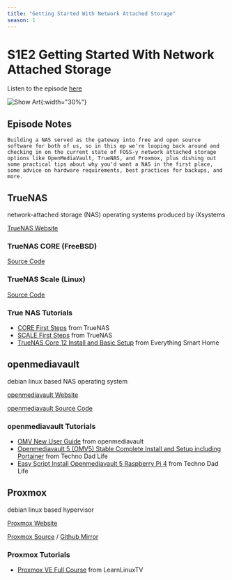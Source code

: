 ```yaml
---
title: "Getting Started With Network Attached Storage"
season: 1
---
```

# S1E2 Getting Started With Network Attached Storage

Listen to the episode [here](https://fosspod.content.town/episodes/getting-started-with-network-attached-storage)

![Show Art](https://image.simplecastcdn.com/images/369e8282-bab3-4f89-8844-5a60aee0d43c/9b2a87f3-0a35-4236-88e8-ba4885ec8734/3000x3000/6mamzxa.jpg){:width="30%"}

## Episode Notes
```
Building a NAS served as the gateway into free and open source software for both of us, so in this ep we're looping back around and checking in on the current state of FOSS-y network attached storage options like OpenMediaVault, TrueNAS, and Proxmox, plus dishing out some practical tips about why you'd want a NAS in the first place, some advice on hardware requirements, best practices for backups, and more.
```

## TrueNAS
network-attached storage (NAS) operating systems produced by iXsystems

[TrueNAS Website](https://www.truenas.com/)

### TrueNAS CORE (FreeBSD)
[Source Code](https://github.com/truenas/core-build)
### TrueNAS Scale (Linux)
[Source Code](https://github.com/truenas/scale-build)

### True NAS Tutorials

- [CORE First Steps](https://www.truenas.com/docs/core/gettingstarted/install/) from TrueNAS
- [SCALE First Steps](https://www.truenas.com/docs/scale/gettingstarted/installingscale/) from TrueNAS
- [TrueNAS Core 12 Install and Basic Setup](https://www.youtube.com/watch?v=WjLaK8yQAag) from Everything Smart Home

## openmediavault
debian linux based NAS operating system

[openmediavault Website](https://www.openmediavault.org/)

[openmediavault Source Code](https://github.com/openmediavault/openmediavault/)

### openmediavault Tutorials

- [OMV New User Guide](https://openmediavault.readthedocs.io/en/5.x/new_user_guide/newuserguide.html) from openmediavault
- [Openmediavault 5 (OMV5) Stable Complete Install and Setup including Portainer](https://www.youtube.com/watch?v=M_oxzpvMPTE) from Techno Dad Life
- [Easy Script Install Openmediavault 5 Raspberry Pi 4](https://www.youtube.com/watch?v=sYDyvr9Uc6Y) from Techno Dad Life

## Proxmox
debian linux based hypervisor

[Proxmox Website](https://www.proxmox.com/en/)

[Proxmox Source](https://git.proxmox.com/) / [Github Mirror](https://github.com/proxmox)

### Proxmox Tutorials

- [Proxmox VE Full Course](https://youtu.be/LCjuiIswXGs) from LearnLinuxTV
